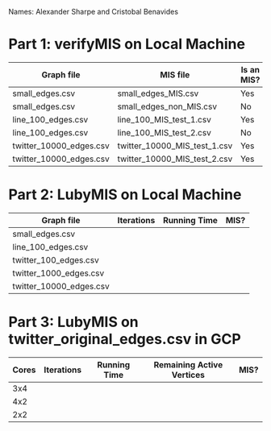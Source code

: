 Names: Alexander Sharpe and Cristobal Benavides

# Part 1: verifyMIS on Local Machine 

|        Graph file       |           MIS file           | Is an MIS? |
| ----------------------- | ---------------------------- | ---------- |
| small_edges.csv         | small_edges_MIS.csv          | Yes        |
| small_edges.csv         | small_edges_non_MIS.csv      | No         |
| line_100_edges.csv      | line_100_MIS_test_1.csv      |  Yes         |
| line_100_edges.csv      | line_100_MIS_test_2.csv      |    No       |
| twitter_10000_edges.csv | twitter_10000_MIS_test_1.csv |     Yes      |
| twitter_10000_edges.csv | twitter_10000_MIS_test_2.csv |    Yes       |

# Part 2: LubyMIS on Local Machine 

|        Graph file       | Iterations | Running Time | MIS? |
| ----------------------- | ---------- | ------------ | ---- |
| small_edges.csv         |            |              |      |
| line_100_edges.csv      |            |              |      |
| twitter_100_edges.csv   |            |              |      |
| twitter_1000_edges.csv  |            |              |      |
| twitter_10000_edges.csv |            |              |      |

# Part 3: LubyMIS on twitter_original_edges.csv in GCP 

| Cores | Iterations | Running Time | Remaining Active Vertices | MIS? |
| ----- | ---------- | ------------ | ------------------------- | ---- |
| 3x4   |            |              |                           |      |
| 4x2   |            |              |                           |      |
| 2x2   |            |              |                           |      |

